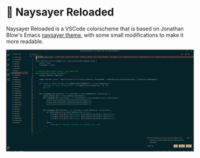 # 🙊 Naysayer Reloaded
Naysayer Reloaded is a VSCode colorscheme that is based on Jonathan Blow's Emacs [naysayer theme](https://youtu.be/HkVSTjWZXIU?t=3902), with some small modifications to make it more readable.

![plot](./assets/preview.png)

